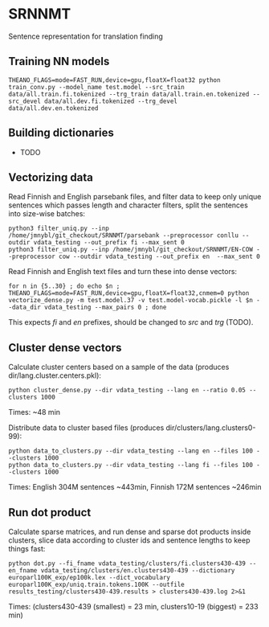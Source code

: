 # SRNNMT
Sentence representation for translation finding

## Training NN models

    THEANO_FLAGS=mode=FAST_RUN,device=gpu,floatX=float32 python train_conv.py --model_name test.model --src_train data/all.train.fi.tokenized --trg_train data/all.train.en.tokenized --src_devel data/all.dev.fi.tokenized --trg_devel data/all.dev.en.tokenized

## Building dictionaries

* TODO

## Vectorizing data

Read Finnish and English parsebank files, and filter data to keep only unique sentences which passes length and character filters, split the sentences into size-wise batches:

    python3 filter_uniq.py --inp /home/jmnybl/git_checkout/SRNNMT/parsebank --preprocessor conllu --outdir vdata_testing --out_prefix fi --max_sent 0
    python3 filter_uniq.py --inp /home/jmnybl/git_checkout/SRNNMT/EN-COW --preprocessor cow --outdir vdata_testing --out_prefix en  --max_sent 0

Read Finnish and English text files and turn these into dense vectors:

    for n in {5..30} ; do echo $n ; THEANO_FLAGS=mode=FAST_RUN,device=gpu,floatX=float32,cnmem=0 python vectorize_dense.py -m test.model.37 -v test.model-vocab.pickle -l $n --data_dir vdata_testing --max_pairs 0 ; done
    
This expects _fi_ and _en_ prefixes, should be changed to _src_ and _trg_ (TODO).

## Cluster dense vectors

Calculate cluster centers based on a sample of the data (produces dir/lang.cluster.centers.pkl):

    python cluster_dense.py --dir vdata_testing --lang en --ratio 0.05 --clusters 1000

Times: ~48 min

Distribute data to cluster based files (produces dir/clusters/lang.clusters0-99):

    python data_to_clusters.py --dir vdata_testing --lang en --files 100 --clusters 1000
    python data_to_clusters.py --dir vdata_testing --lang fi --files 100 --clusters 1000
    
Times: English 304M sentences ~443min, Finnish 172M sentences ~246min

## Run dot product

Calculate sparse matrices, and run dense and sparse dot products inside clusters, slice data according to cluster ids and sentence lengths to keep things fast:

    python dot.py --fi_fname vdata_testing/clusters/fi.clusters430-439 --en_fname vdata_testing/clusters/en.clusters430-439 --dictionary europarl100K_exp/ep100k.lex --dict_vocabulary europarl100K_exp/uniq.train.tokens.100K --outfile results_testing/clusters430-439.results > clusters430-439.log 2>&1
    
Times: (clusters430-439 (smallest) = 23 min, clusters10-19 (biggest) = 233 min)
